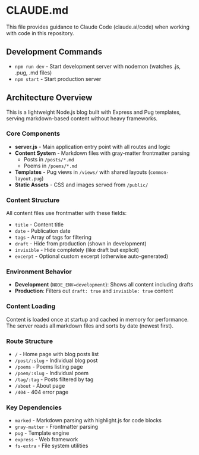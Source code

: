 # CLAUDE.md

This file provides guidance to Claude Code (claude.ai/code) when working with code in this repository.

## Development Commands

- `npm run dev` - Start development server with nodemon (watches .js, .pug, .md files)
- `npm start` - Start production server

## Architecture Overview

This is a lightweight Node.js blog built with Express and Pug templates, serving markdown-based content without heavy frameworks.

### Core Components

- **server.js** - Main application entry point with all routes and logic
- **Content System** - Markdown files with gray-matter frontmatter parsing
  - Posts in `/posts/*.md` 
  - Poems in `/poems/*.md`
- **Templates** - Pug views in `/views/` with shared layouts (`common-layout.pug`)
- **Static Assets** - CSS and images served from `/public/`

### Content Structure

All content files use frontmatter with these fields:
- `title` - Content title
- `date` - Publication date
- `tags` - Array of tags for filtering
- `draft` - Hide from production (shown in development)
- `invisible` - Hide completely (like draft but explicit)
- `excerpt` - Optional custom excerpt (otherwise auto-generated)

### Environment Behavior

- **Development** (`NODE_ENV=development`): Shows all content including drafts
- **Production**: Filters out `draft: true` and `invisible: true` content

### Content Loading

Content is loaded once at startup and cached in memory for performance. The server reads all markdown files and sorts by date (newest first).

### Route Structure

- `/` - Home page with blog posts list
- `/post/:slug` - Individual blog post
- `/poems` - Poems listing page  
- `/poem/:slug` - Individual poem
- `/tag/:tag` - Posts filtered by tag
- `/about` - About page
- `/404` - 404 error page

### Key Dependencies

- `marked` - Markdown parsing with highlight.js for code blocks
- `gray-matter` - Frontmatter parsing
- `pug` - Template engine
- `express` - Web framework
- `fs-extra` - File system utilities